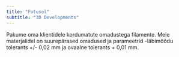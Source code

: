 ```yaml
---
title: "Futusol"
subtitle: "3D Developments"
---
```


Pakume oma klientidele kordumatute omadustega filamente.
Meie materjalidel on suurepärased omadused ja parameetrid
-läbimõõdu tolerants +/- 0,02 mm ja ovaalne tolerants + 0,01 mm.